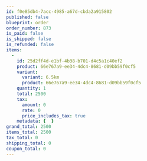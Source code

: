 ```yaml
---
id: f0e85db4-7acc-4985-a67d-cbda2a915802
published: false
blueprint: order
order_number: 873
is_paid: false
is_shipped: false
is_refunded: false
items:
  -
    id: 25d2ff4d-e1bf-4b38-b701-d4c5a1c40ef2
    product: 66e767a9-ee34-4dc4-8681-d09bb59f0cf5
    variant:
      variant: 6.5km
      product: 66e767a9-ee34-4dc4-8681-d09bb59f0cf5
    quantity: 1
    total: 2500
    tax:
      amount: 0
      rate: 0
      price_includes_tax: true
    metadata: {  }
grand_total: 2500
items_total: 2500
tax_total: 0
shipping_total: 0
coupon_total: 0
---
```

